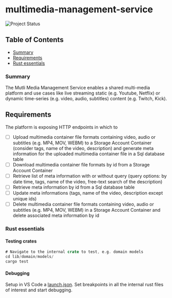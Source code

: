 # multimedia-management-service

![Project Status](https://img.shields.io/badge/Status-On%20Hold-red)

## Table of Contents

- [Summary](#summary)
- [Requirements](#requirements)
- [Rust essentials](#rust-essentials)

### Summary

The Mutli Media Management Service enables a shared multi-media platform and use cases like live streaming static (e.g. Youtube, Netflix) or dynamic time-series (e.g. video, audio, subtitles) content (e.g. Twitch, Kick).

## Requirements

The platform is exposing HTTP endpoints in which to

- [ ] Upload multimedia container file formats containing video, audio or subtitles (e.g. MP4, MOV, WEBM) to a Storage Account Container (consider tags, name of the video, description) and generate meta information for the uploaded multimedia container file in a Sql database table
- [ ] Download multimedia container file formats by id from a Storage Account Container
- [ ] Retrieve list of meta information with or without query (query options: by date time, tags, name of the video, free-text search of the description)
- [ ] Retrieve meta information by id from a Sql database table
- [ ] Update meta informations (tags, name of the video, description except unique ids)
- [ ] Delete multimedia container file formats containing video, audio or subtitles (e.g. MP4, MOV, WEBM) in a Storage Account Container and delete associated meta information by id

### Rust essentials

#### Testing crates

```rust
# Navigate to the internal crate to test, e.g. domain models
cd lib/domain/models/
cargo test
```

#### Debugging

Setup in VS Code a [launch.json](.vscode\launch.json). Set breakpoints in all the internal rust files of interest and start debugging.
